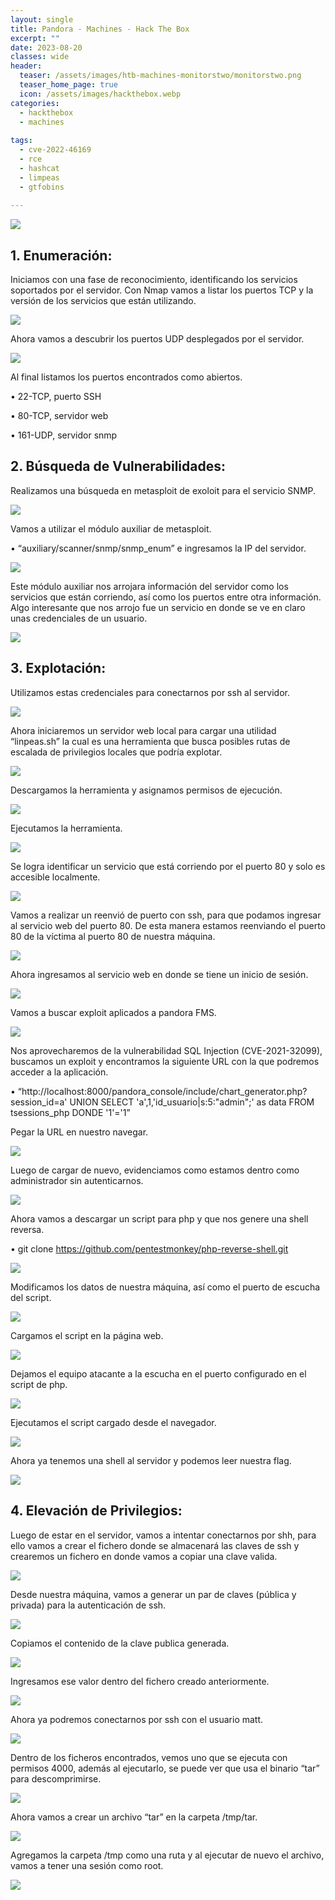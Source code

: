 ```yaml
---
layout: single
title: Pandora - Machines - Hack The Box
excerpt: ""
date: 2023-08-20
classes: wide
header:
  teaser: /assets/images/htb-machines-monitorstwo/monitorstwo.png
  teaser_home_page: true
  icon: /assets/images/hackthebox.webp
categories:
  - hackthebox
  - machines
 
tags:  
  - cve-2022-46169
  - rce
  - hashcat
  - limpeas
  - gtfobins
  
---
```


![](/assets/images/htb-machines-pandora/pandora.png)

## 1. Enumeración:
Iniciamos con una fase de reconocimiento, identificando los servicios soportados por el servidor. Con Nmap vamos a listar los puertos TCP y la versión de los servicios que están utilizando.

![](/assets/images/htb-machines-pandora/pandora2.png)

Ahora vamos a descubrir los puertos UDP desplegados por el servidor.

![](/assets/images/htb-machines-pandora/pandora3.png)

Al final listamos los puertos encontrados como abiertos.

•	22-TCP, puerto SSH

•	80-TCP, servidor web

•	161-UDP, servidor snmp

## 2. Búsqueda de Vulnerabilidades: 
Realizamos una búsqueda en metasploit de exoloit para el servicio SNMP.

![](/assets/images/htb-machines-pandora/pandora4.png)

Vamos a utilizar el módulo auxiliar de metasploit.

•	“auxiliary/scanner/snmp/snmp_enum” e ingresamos la IP del servidor.

![](/assets/images/htb-machines-pandora/pandora5.png)

Este módulo auxiliar nos arrojara información del servidor como los servicios que están corriendo, así como los puertos entre otra información. Algo interesante que nos arrojo fue un servicio en donde se ve en claro unas credenciales de un usuario.

![](/assets/images/htb-machines-pandora/pandora6.png)

## 3. Explotación:
Utilizamos estas credenciales para conectarnos por ssh al servidor.

![](/assets/images/htb-machines-pandora/pandora7.png)

Ahora iniciaremos un servidor web local para cargar una utilidad “linpeas.sh” la cual es una herramienta que busca posibles rutas de escalada de privilegios locales que podría explotar.

![](/assets/images/htb-machines-pandora/pandora8.png)

Descargamos la herramienta y asignamos permisos de ejecución.

![](/assets/images/htb-machines-pandora/pandora9.png)

Ejecutamos la herramienta.

![](/assets/images/htb-machines-pandora/pandora10.png)

Se logra identificar un servicio que está corriendo por el puerto 80 y solo es accesible localmente.

![](/assets/images/htb-machines-pandora/pandora11.png)

Vamos a realizar un reenvió de puerto con ssh, para que podamos ingresar al servicio web del puerto 80. De esta manera estamos reenviando el puerto 80 de la víctima al puerto 80 de nuestra máquina.

![](/assets/images/htb-machines-pandora/pandora12.png)

Ahora ingresamos al servicio web en donde se tiene un inicio de sesión.

![](/assets/images/htb-machines-pandora/pandora13.png)

Vamos a buscar exploit aplicados a pandora FMS.

![](/assets/images/htb-machines-pandora/pandora14.png)

Nos aprovecharemos de la vulnerabilidad SQL Injection (CVE-2021-32099), buscamos un exploit y encontramos la siguiente URL con la que podremos acceder a la aplicación.

•	 “http://localhost:8000/pandora_console/include/chart_generator.php?session_id=a' UNION SELECT 'a',1,'id_usuario|s:5:"admin";'  as data FROM tsessions_php DONDE '1'='1”

Pegar la URL en nuestro navegar.

![](/assets/images/htb-machines-pandora/pandora15.png)

Luego de cargar de nuevo, evidenciamos como estamos dentro como administrador sin autenticarnos.

![](/assets/images/htb-machines-pandora/pandora16.png)

Ahora vamos a descargar un script para php y que nos genere una shell reversa.

•	 git clone https://github.com/pentestmonkey/php-reverse-shell.git

![](/assets/images/htb-machines-pandora/pandora17.png)

Modificamos los datos de nuestra máquina, así como el puerto de escucha del script.

![](/assets/images/htb-machines-pandora/pandora18.png)

Cargamos el script en la página web.

![](/assets/images/htb-machines-pandora/pandora19.png)

Dejamos el equipo atacante a la escucha en el puerto configurado en el script de php.

![](/assets/images/htb-machines-pandora/pandora20.png)

Ejecutamos el script cargado desde el navegador.

![](/assets/images/htb-machines-pandora/pandora21.png)

Ahora ya tenemos una shell al servidor y podemos leer nuestra flag.

![](/assets/images/htb-machines-pandora/pandora22.png)

## 4. Elevación de Privilegios:
Luego de estar en el servidor, vamos a intentar conectarnos por shh, para ello vamos a crear el fichero donde se almacenará las claves de ssh y crearemos un fichero en donde vamos a copiar una clave valida.

![](/assets/images/htb-machines-pandora/pandora23.png)

Desde nuestra máquina, vamos a generar un par de claves (pública y privada) para la autenticación de ssh.

![](/assets/images/htb-machines-pandora/pandora24.png)

Copiamos el contenido de la clave publica generada.

![](/assets/images/htb-machines-pandora/pandora25.png)

Ingresamos ese valor dentro del fichero creado anteriormente.

![](/assets/images/htb-machines-pandora/pandora26.png)

Ahora ya podremos conectarnos por ssh con el usuario matt.

![](/assets/images/htb-machines-pandora/pandora27.png)

Dentro de los ficheros encontrados, vemos uno que se ejecuta con permisos 4000, además al ejecutarlo, se puede ver que usa el binario “tar” para descomprimirse.

![](/assets/images/htb-machines-pandora/pandora28.png)

Ahora vamos a crear un archivo “tar” en la carpeta /tmp/tar.

![](/assets/images/htb-machines-pandora/pandora29.png)

Agregamos la carpeta /tmp como una ruta y al ejecutar de nuevo el archivo, vamos a tener una sesión como root.

![](/assets/images/htb-machines-pandora/pandora30.png)
